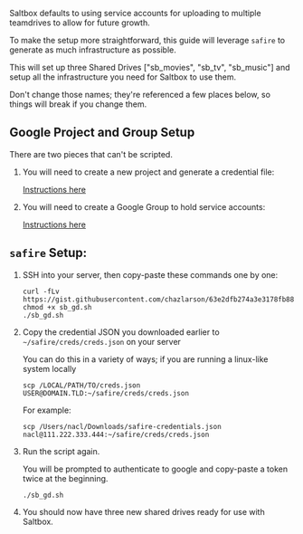Saltbox defaults to using service accounts for uploading to multiple teamdrives to allow for future growth.

To make the setup more straightforward, this guide will leverage `safire` to generate as much infrastructure as possible.

This will set up three Shared Drives ["sb_movies", "sb_tv", "sb_music"] and setup all the infrastructure you need for Saltbox to use them.

Don't change those names; they're referenced a few places below, so things will break if you change them.

## Google Project and Group Setup

There are two pieces that can't be scripted.

1. You will need to create a new project and generate a credential file:

    [Instructions here](../reference/google-project-setup.md)

2. You will need to create a Google Group to hold service accounts:

    [Instructions here](../reference/google-group-setup.md)

## `safire` Setup:

1. SSH into your server, then copy-paste these commands one by one:

    ```
    curl -fLv https://gist.githubusercontent.com/chazlarson/63e2dfb274a3e3178fb88485fe62943f/raw/550d7fc7c69f0c9f3c5ac1818571db66b416e3fb/sb_gd.sh
    chmod +x sb_gd.sh
    ./sb_gd.sh
    ```

1. Copy the credential JSON you downloaded earlier to `~/safire/creds/creds.json` on your server
  
    You can do this in a variety of ways; if you are running a linux-like system locally

    ```
    scp /LOCAL/PATH/TO/creds.json USER@DOMAIN.TLD:~/safire/creds/creds.json
    ```

    For example:
   
    ```
    scp /Users/nacl/Downloads/safire-credentials.json nacl@111.222.333.444:~/safire/creds/creds.json
    ``` 

1. Run the script again.

    You will be prompted to authenticate to google and copy-paste a token twice at the beginning.
    
    ```
    ./sb_gd.sh
    ```

1. You should now have three new shared drives ready for use with Saltbox.

